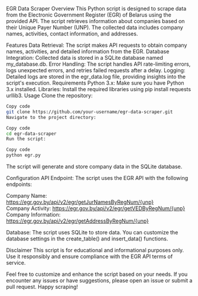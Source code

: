 
EGR Data Scraper
Overview
This Python script is designed to scrape data from the Electronic Government Register (EGR) of Belarus using the provided API. The script retrieves information about companies based on their Unique Payer Number (UNP). The collected data includes company names, activities, contact information, and addresses.

Features
Data Retrieval: The script makes API requests to obtain company names, activities, and detailed information from the EGR.
Database Integration: Collected data is stored in a SQLite database named my_database.db.
Error Handling: The script handles API rate-limiting errors, logs unexpected errors, and retries failed requests after a delay.
Logging: Detailed logs are stored in the egr_data.log file, providing insights into the script's execution.
Requirements
Python 3.x: Make sure you have Python 3.x installed.
Libraries: Install the required libraries using pip install requests urllib3.
Usage
Clone the repository:

```bash
Copy code
git clone https://github.com/your-username/egr-data-scraper.git
Navigate to the project directory:
```


```bash
Copy code
cd egr-data-scraper
Run the script:
```

```bash
Copy code
python egr.py
```
The script will generate and store company data in the SQLite database.

Configuration
API Endpoint: The script uses the EGR API with the following endpoints:

Company Name: https://egr.gov.by/api/v2/egr/getJurNamesByRegNum/{unp}  
Company Activity: https://egr.gov.by/api/v2/egr/getVEDByRegNum/{unp}  
Company Information: https://egr.gov.by/api/v2/egr/getAddressByRegNum/{unp}  

Database: The script uses SQLite to store data. You can customize the database settings in the create_table() and insert_data() functions.

Disclaimer
This script is for educational and informational purposes only. Use it responsibly and ensure compliance with the EGR API terms of service.

Feel free to customize and enhance the script based on your needs. If you encounter any issues or have suggestions, please open an issue or submit a pull request. Happy scraping!
